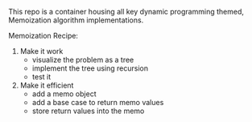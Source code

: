 This repo is a container housing all key dynamic programming themed, Memoization algorithm implementations.

Memoization Recipe:

1. Make it work
   - visualize the problem as a tree
   - implement the tree using recursion
   - test it
2. Make it efficient
   - add a memo object
   - add a base case to return memo values
   - store return values into the memo
